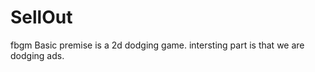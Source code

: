 SellOut
=======

fbgm
Basic premise is a 2d dodging game.
intersting part is that we are dodging ads.